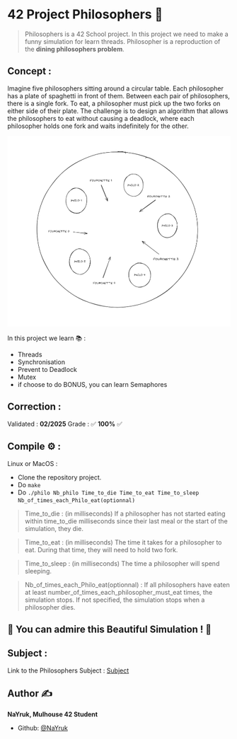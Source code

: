 # 42 Project Philosophers 👋

> Philosophers is a 42 School project. In this project we need to make a funny simulation
> for learn threads.
> Philosopher is a reproduction of the **dining philosophers problem**.

## Concept :

Imagine five philosophers sitting around a circular table. Each philosopher has a plate of spaghetti in front of them. Between each pair of philosophers, there is a single fork. To eat, a philosopher must pick up the two forks on either side of their plate. The challenge is to design an algorithm that allows the philosophers to eat without causing a deadlock, where each philosopher holds one fork and waits indefinitely for the other.

![Simulation Representation](./simulation.png)

In this project we learn 📚 :
- Threads
- Synchronisation
- Prevent to Deadlock
- Mutex
- if choose to do BONUS, you can learn Semaphores

## Correction :

Validated : **02/2025**
Grade : ✅ **100%** ✅

## Compile ⚙️ :

Linux or MacOS :
- Clone the repository project.
- Do `make` 
- Do `./philo Nb_philo Time_to_die Time_to_eat Time_to_sleep Nb_of_times_each_Philo_eat(optionnal)`

> Time_to_die : (in milliseconds) If a philosopher has not started eating within time_to_die milliseconds since their last meal or the start of the simulation,
> they die.

> Time_to_eat : (in milliseconds) The time it takes for a philosopher to eat. During that time, they will need to hold two fork.

> Time_to_sleep : (in milliseconds) The time a philosopher will spend sleeping.

> Nb_of_times_each_Philo_eat(optionnal) : If all philosophers have eaten at least number_of_times_each_philosopher_must_eat times, the simulation stops. 
> If not specified, the simulation stops when a philosopher dies.

## 🎉 You can admire this Beautiful Simulation ! 🎉

## Subject :

Link to the Philosophers Subject : [Subject](./subject.pdf)

## Author ✍️

**NaYruk, Mulhouse 42 Student**

* Github: [@NaYruk](https://github.com/NaYruk)
